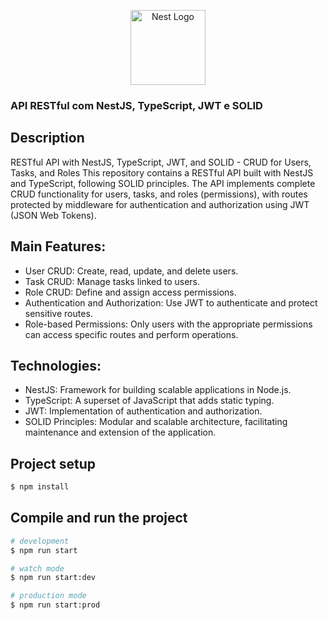 <p align="center">
  <a href="http://nestjs.com/" target="blank"><img src="https://nestjs.com/img/logo-small.svg" width="120" alt="Nest Logo" /></a>
</p>

[circleci-image]: https://img.shields.io/circleci/build/github/nestjs/nest/master?token=abc123def456
[circleci-url]: https://circleci.com/gh/nestjs/nest
### API RESTful com NestJS, TypeScript, JWT e SOLID

## Description

<p> RESTful API with NestJS, TypeScript, JWT, and SOLID - CRUD for Users, Tasks, and Roles
This repository contains a RESTful API built with NestJS and TypeScript, following SOLID principles. The API implements complete CRUD functionality for users, tasks, and roles (permissions), with routes protected by middleware for authentication and authorization using JWT (JSON Web Tokens).</p>

## Main Features:
<ul>
  <li>User CRUD: Create, read, update, and delete users.</li>
  <li>Task CRUD: Manage tasks linked to users.</li>
  <li>Role CRUD: Define and assign access permissions.</li>
  <li>Authentication and Authorization: Use JWT to authenticate and protect sensitive routes.</li>
  <li>Role-based Permissions: Only users with the appropriate permissions can access specific routes and perform operations.</li>
</ul>

## Technologies:
<ul>
 <li>NestJS: Framework for building scalable applications in Node.js.</li>
 <li>TypeScript: A superset of JavaScript that adds static typing.</li>
 <li>JWT: Implementation of authentication and authorization.</li>
 <li>SOLID Principles: Modular and scalable architecture, facilitating maintenance and extension of the application.</li>
</ul>

## Project setup

```bash
$ npm install
```

## Compile and run the project

```bash
# development
$ npm run start

# watch mode
$ npm run start:dev

# production mode
$ npm run start:prod
```
